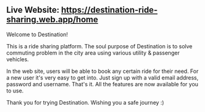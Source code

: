 ## Live Website: https://destination-ride-sharing.web.app/home

Welcome to Destination! 

This is a ride sharing platform. The soul purpose of Destination is to solve commuting problem in the city area using various utility & passenger vehicles. 

In the web site, users will be able to book any certain ride for their need. For a new user it's very easy to get into. Just sign up with a valid email address, password and username. That's it. All the features are now available for you to use.

Thank you for trying Destination. Wishing you a safe journey :)
